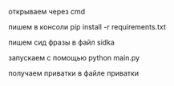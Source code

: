 открываем через cmd

пишем в консоли pip install -r requirements.txt

пишем сид фразы в файл sidka

запускаем с помощью python main.py

получаем приватки в файле приватки
